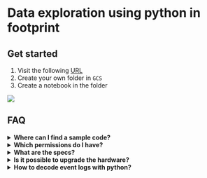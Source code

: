 # Data exploration using python in footprint

## Get started

1. Visit the following [URL](http://playground.footprint.network:8123/gateway/default/jupyter/lab/workspaces/auto-u?reset)
2. Create your own folder in `GCS`
3. Create a notebook in the folder

![](https://static.footprint.network/gitbook/image-python2.png)

## FAQ

<details>

<summary><strong>Where can I find a sample code?</strong></summary>

**Basic workflow**

The sample code could be found in `/GCS/101/data-explorer.ipynb`. Here you you will find how to:

* Connect to the database
* Query the data
* Display the results tables

**Save to CSV**

1. Run **/GCS/101/fp-demo-csv.ipynb**.
2. Find **/tmp/fp-demo.csv** in the address bar.
3. Download csv.

<img src="https://static.footprint.network/gitbook/image-python4.png" alt="" data-size="original">

Once the `.csv` is successfully save, it can be uploaded to Footprint:

<img src="https://static.footprint.network/gitbook/image-python3.png" alt="" data-size="original">

<img src="https://static.footprint.network/gitbook/image-python1.png" alt="" data-size="original">

</details>

<details>

<summary><strong>Which permissions do I have?</strong></summary>

Only **read-only** permissions are currently available

</details>

<details>

<summary><strong>What are the specs?</strong></summary>

Spark with 2 worker nodes (4 cores 16G)

</details>

<details>

<summary><strong>Is it possible to upgrade the hardware?</strong></summary>

If you want to upgrade the machine let’s say for more cores, memory or disk space, please contact the customer support in [Discord](https://discord.com/channels/864829036294307881/864834156055232572).

</details>

<details>

<summary><strong>How to decode event logs with python?</strong></summary>

Use [this notebook](https://colab.research.google.com/drive/16ZSmFTmb2z4rfjabj0mUa75lEsbyFdFk?usp=sharing) as an example

</details>
